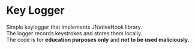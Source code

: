 # Key Logger
Simple keylogger that implements JNativeHook library.   
The logger records keystrokes and stores them locally.  
The code is for **education purposes only** and **not to be used maliciously**.  
